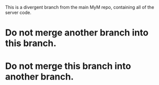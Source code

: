This is a divergent branch from the main MyM repo, containing all of the server code.

# Do not merge another branch into this branch.
# Do not merge this branch into another branch.

